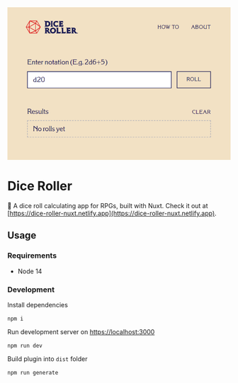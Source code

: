 <img alt="Screenshot" src="https://raw.githubusercontent.com/leviceccato/dice-roller/master/screenshot.png">

# Dice Roller

🎲 A dice roll calculating app for RPGs, built with Nuxt. Check it out at [https://dice-roller-nuxt.netlify.app](https://dice-roller-nuxt.netlify.app).

## Usage

### Requirements

- Node 14

### Development

Install dependencies

```shell
npm i
```

Run development server on [https://localhost:3000](https://localhost:3000)

```shell
npm run dev
```

Build plugin into `dist` folder

```shell
npm run generate
```
